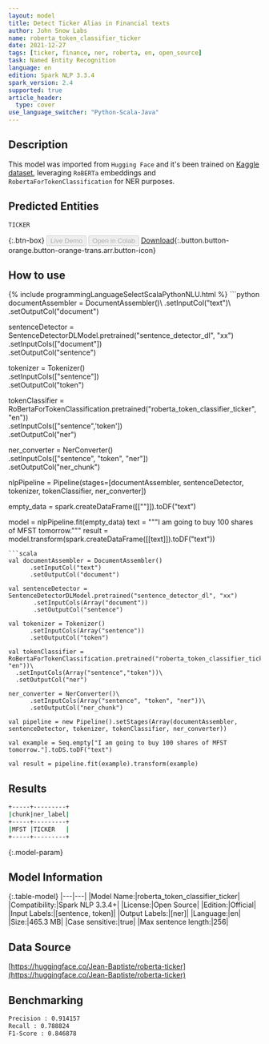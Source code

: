 ```yaml
---
layout: model
title: Detect Ticker Alias in Financial texts
author: John Snow Labs
name: roberta_token_classifier_ticker
date: 2021-12-27
tags: [ticker, finance, ner, roberta, en, open_source]
task: Named Entity Recognition
language: en
edition: Spark NLP 3.3.4
spark_version: 2.4
supported: true
article_header:
  type: cover
use_language_switcher: "Python-Scala-Java"
---
```


## Description

This model was imported from `Hugging Face` and it's been trained on [Kaggle dataset](https://www.kaggle.com/omermetinn/tweets-about-the-top-companies-from-2015-to-2020), leveraging `RoBERTa` embeddings and `RobertaForTokenClassification` for NER purposes.

## Predicted Entities

`TICKER`

{:.btn-box}
<button class="button button-orange" disabled>Live Demo</button>
<button class="button button-orange" disabled>Open in Colab</button>
[Download](https://s3.amazonaws.com/auxdata.johnsnowlabs.com/public/models/roberta_token_classifier_ticker_en_3.3.4_2.4_1640603190724.zip){:.button.button-orange.button-orange-trans.arr.button-icon}

## How to use



<div class="tabs-box" markdown="1">
{% include programmingLanguageSelectScalaPythonNLU.html %}
```python
documentAssembler = DocumentAssembler()\
      .setInputCol("text")\
      .setOutputCol("document")

sentenceDetector = SentenceDetectorDLModel.pretrained("sentence_detector_dl", "xx")\
       .setInputCols(["document"])\
       .setOutputCol("sentence")

tokenizer = Tokenizer()\
      .setInputCols(["sentence"])\
      .setOutputCol("token")

tokenClassifier = RoBertaForTokenClassification.pretrained("roberta_token_classifier_ticker", "en"))\
  .setInputCols(["sentence",'token'])\
  .setOutputCol("ner")

ner_converter = NerConverter()\
      .setInputCols(["sentence", "token", "ner"])\
      .setOutputCol("ner_chunk")
      
nlpPipeline = Pipeline(stages=[documentAssembler, sentenceDetector, tokenizer, tokenClassifier, ner_converter])

empty_data = spark.createDataFrame([[""]]).toDF("text")

model = nlpPipeline.fit(empty_data)
text = """I am going to buy 100 shares of MFST tomorrow."""
result = model.transform(spark.createDataFrame([[text]]).toDF("text"))
```
```scala
val documentAssembler = DocumentAssembler()
      .setInputCol("text")
      .setOutputCol("document")

val sentenceDetector = SentenceDetectorDLModel.pretrained("sentence_detector_dl", "xx")
       .setInputCols(Array("document"))
       .setOutputCol("sentence")

val tokenizer = Tokenizer()
      .setInputCols(Array("sentence"))
      .setOutputCol("token")

val tokenClassifier = RoBertaForTokenClassification.pretrained("roberta_token_classifier_ticker", "en"))\
  .setInputCols(Array("sentence","token"))\
  .setOutputCol("ner")

ner_converter = NerConverter()\
      .setInputCols(Array("sentence", "token", "ner"))\
      .setOutputCol("ner_chunk")
      
val pipeline = new Pipeline().setStages(Array(documentAssembler, sentenceDetector, tokenizer, tokenClassifier, ner_converter))

val example = Seq.empty["I am going to buy 100 shares of MFST tomorrow."].toDS.toDF("text")

val result = pipeline.fit(example).transform(example)
```
</div>

## Results

```bash
+-----+---------+
|chunk|ner_label|
+-----+---------+
|MFST |TICKER   |
+-----+---------+
```

{:.model-param}
## Model Information

{:.table-model}
|---|---|
|Model Name:|roberta_token_classifier_ticker|
|Compatibility:|Spark NLP 3.3.4+|
|License:|Open Source|
|Edition:|Official|
|Input Labels:|[sentence, token]|
|Output Labels:|[ner]|
|Language:|en|
|Size:|465.3 MB|
|Case sensitive:|true|
|Max sentence length:|256|

## Data Source

[https://huggingface.co/Jean-Baptiste/roberta-ticker](https://huggingface.co/Jean-Baptiste/roberta-ticker)

## Benchmarking

```bash
Precision : 0.914157
Recall : 0.788824
F1-Score : 0.846878
```